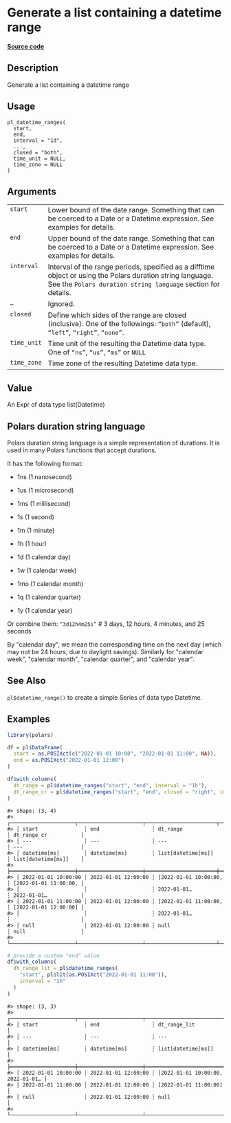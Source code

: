 

# Generate a list containing a datetime range

[**Source code**](https://github.com/pola-rs/r-polars/tree/741f9cd2614b3302a4d033bcae447425e1b91191/R/functions__eager.R#L378)

## Description

Generate a list containing a datetime range

## Usage

<pre><code class='language-R'>pl_datetime_ranges(
  start,
  end,
  interval = "1d",
  ...,
  closed = "both",
  time_unit = NULL,
  time_zone = NULL
)
</code></pre>

## Arguments

<table>
<tr>
<td style="white-space: nowrap; font-family: monospace; vertical-align: top">
<code id="pl_datetime_ranges_:_start">start</code>
</td>
<td>
Lower bound of the date range. Something that can be coerced to a Date
or a Datetime expression. See examples for details.
</td>
</tr>
<tr>
<td style="white-space: nowrap; font-family: monospace; vertical-align: top">
<code id="pl_datetime_ranges_:_end">end</code>
</td>
<td>
Upper bound of the date range. Something that can be coerced to a Date
or a Datetime expression. See examples for details.
</td>
</tr>
<tr>
<td style="white-space: nowrap; font-family: monospace; vertical-align: top">
<code id="pl_datetime_ranges_:_interval">interval</code>
</td>
<td>
Interval of the range periods, specified as a difftime object or using
the Polars duration string language. See the
<code style="white-space: pre;">Polars duration string language</code>
section for details.
</td>
</tr>
<tr>
<td style="white-space: nowrap; font-family: monospace; vertical-align: top">
<code id="pl_datetime_ranges_:_...">…</code>
</td>
<td>
Ignored.
</td>
</tr>
<tr>
<td style="white-space: nowrap; font-family: monospace; vertical-align: top">
<code id="pl_datetime_ranges_:_closed">closed</code>
</td>
<td>
Define which sides of the range are closed (inclusive). One of the
followings: <code>“both”</code> (default), <code>“left”</code>,
<code>“right”</code>, <code>“none”</code>.
</td>
</tr>
<tr>
<td style="white-space: nowrap; font-family: monospace; vertical-align: top">
<code id="pl_datetime_ranges_:_time_unit">time_unit</code>
</td>
<td>
Time unit of the resulting the Datetime data type. One of
<code>“ns”</code>, <code>“us”</code>, <code>“ms”</code> or
<code>NULL</code>
</td>
</tr>
<tr>
<td style="white-space: nowrap; font-family: monospace; vertical-align: top">
<code id="pl_datetime_ranges_:_time_zone">time_zone</code>
</td>
<td>
Time zone of the resulting Datetime data type.
</td>
</tr>
</table>

## Value

An Expr of data type list(Datetime)

## Polars duration string language

Polars duration string language is a simple representation of durations.
It is used in many Polars functions that accept durations.

It has the following format:

<ul>
<li>

1ns (1 nanosecond)

</li>
<li>

1us (1 microsecond)

</li>
<li>

1ms (1 millisecond)

</li>
<li>

1s (1 second)

</li>
<li>

1m (1 minute)

</li>
<li>

1h (1 hour)

</li>
<li>

1d (1 calendar day)

</li>
<li>

1w (1 calendar week)

</li>
<li>

1mo (1 calendar month)

</li>
<li>

1q (1 calendar quarter)

</li>
<li>

1y (1 calendar year)

</li>
</ul>

Or combine them: <code>“3d12h4m25s”</code> \# 3 days, 12 hours, 4
minutes, and 25 seconds

By "calendar day", we mean the corresponding time on the next day (which
may not be 24 hours, due to daylight savings). Similarly for "calendar
week", "calendar month", "calendar quarter", and "calendar year".

## See Also

<code>pl$datetime_range()</code> to create a simple Series of data type
Datetime.

## Examples

``` r
library(polars)

df = pl$DataFrame(
  start = as.POSIXct(c("2022-01-01 10:00", "2022-01-01 11:00", NA)),
  end = as.POSIXct("2022-01-01 12:00")
)

df$with_columns(
  dt_range = pl$datetime_ranges("start", "end", interval = "1h"),
  dt_range_cr = pl$datetime_ranges("start", "end", closed = "right", interval = "1h")
)
```

    #> shape: (3, 4)
    #> ┌─────────────────────┬─────────────────────┬───────────────────────┬───────────────────────┐
    #> │ start               ┆ end                 ┆ dt_range              ┆ dt_range_cr           │
    #> │ ---                 ┆ ---                 ┆ ---                   ┆ ---                   │
    #> │ datetime[ms]        ┆ datetime[ms]        ┆ list[datetime[ms]]    ┆ list[datetime[ms]]    │
    #> ╞═════════════════════╪═════════════════════╪═══════════════════════╪═══════════════════════╡
    #> │ 2022-01-01 10:00:00 ┆ 2022-01-01 12:00:00 ┆ [2022-01-01 10:00:00, ┆ [2022-01-01 11:00:00, │
    #> │                     ┆                     ┆ 2022-01-01…           ┆ 2022-01-01…           │
    #> │ 2022-01-01 11:00:00 ┆ 2022-01-01 12:00:00 ┆ [2022-01-01 11:00:00, ┆ [2022-01-01 12:00:00] │
    #> │                     ┆                     ┆ 2022-01-01…           ┆                       │
    #> │ null                ┆ 2022-01-01 12:00:00 ┆ null                  ┆ null                  │
    #> └─────────────────────┴─────────────────────┴───────────────────────┴───────────────────────┘

``` r
# provide a custom "end" value
df$with_columns(
  dt_range_lit = pl$datetime_ranges(
    "start", pl$lit(as.POSIXct("2022-01-01 11:00")),
    interval = "1h"
  )
)
```

    #> shape: (3, 3)
    #> ┌─────────────────────┬─────────────────────┬───────────────────────────────────┐
    #> │ start               ┆ end                 ┆ dt_range_lit                      │
    #> │ ---                 ┆ ---                 ┆ ---                               │
    #> │ datetime[ms]        ┆ datetime[ms]        ┆ list[datetime[ms]]                │
    #> ╞═════════════════════╪═════════════════════╪═══════════════════════════════════╡
    #> │ 2022-01-01 10:00:00 ┆ 2022-01-01 12:00:00 ┆ [2022-01-01 10:00:00, 2022-01-01… │
    #> │ 2022-01-01 11:00:00 ┆ 2022-01-01 12:00:00 ┆ [2022-01-01 11:00:00]             │
    #> │ null                ┆ 2022-01-01 12:00:00 ┆ null                              │
    #> └─────────────────────┴─────────────────────┴───────────────────────────────────┘
